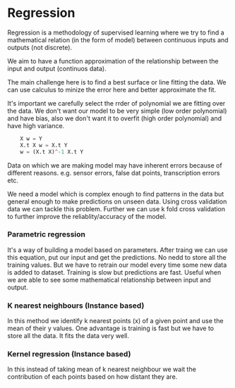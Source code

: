 # Regression

Regression is a methodology  of supervised learning where we try to find a mathematical relation (in the form of model) between continuous inputs and outputs (not discrete).

We aim to have a function approximation of the relationship between the input and output (continuos data).

The main challenge here is to find a best surface or line fitting the data. We can use calculus to minize the error here and better approximate the fit.

It's important we carefully select the rrder of polynomial we are fitting over the data. We don't want our model to be very simple (low order polynomial) and have bias, also we don't want it to overfit (high order polynomial) and have high variance.

````python
    X w = Y
    X.t X w = X.t Y
    w = (X.t X)^-1 X.t Y
````

Data on which we are making model may have inherent errors because of different reasons. e.g. sensor errors, false dat points, transcription errors etc.

We need a model which is complex enough to find patterns in the data but general enough to make predictions on unseen data. Using cross validation data we can tackle this problem. Further we can use k fold cross validation to further improve the reliablity/accuracy of the model.

### Parametric regression
It's a way of building a model based on parameters. After traing we can use this equation, put our input and get the predictions. No nedd to store all the training values. But we have to retrain our model every time some new data is added to dataset. Training is slow but predictions are fast. Useful when we are able to see some mathematical relationship between input and output.

### K nearest neighbours (Instance based)
In this method we identify k nearest points (x) of a given point and use the mean of their y values. One advantage is training is fast but we have to store all the data. It fits the data very well.

### Kernel regression (Instance based)
In this instead of taking mean of k nearest neighbour we wait the contribution of each points based on how distant they are.